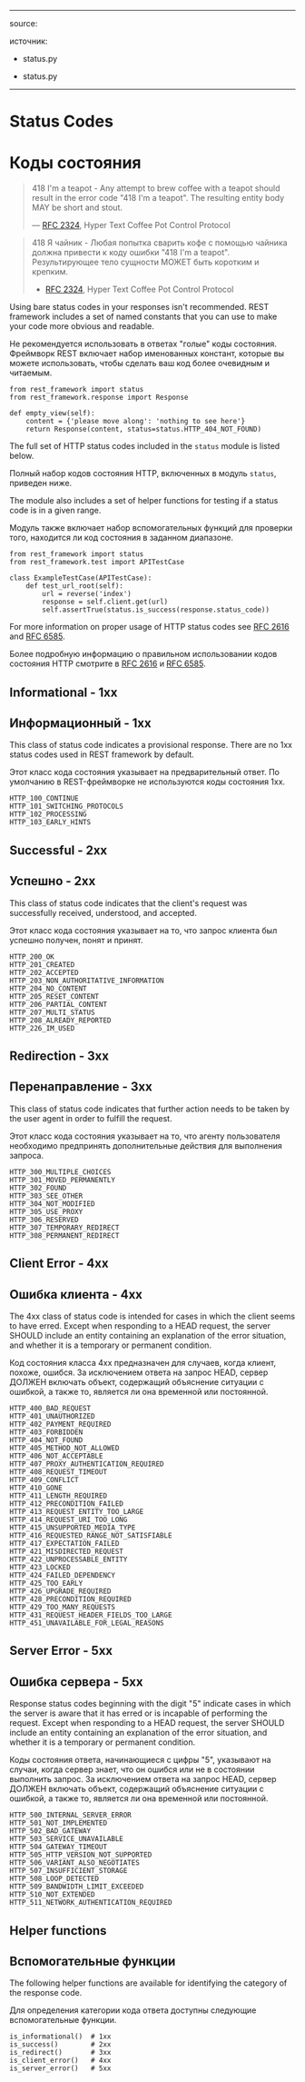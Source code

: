 <!-- TRANSLATED by md-translate -->
---

source:

источник:

* status.py

* status.py

---

# Status Codes

# Коды состояния

> 418 I'm a teapot - Any attempt to brew coffee with a teapot should result in the error code "418 I'm a teapot". The resulting entity body MAY be short and stout.
>
> — [RFC 2324](https://www.ietf.org/rfc/rfc2324.txt), Hyper Text Coffee Pot Control Protocol

> 418 Я чайник - Любая попытка сварить кофе с помощью чайника должна привести к коду ошибки "418 I'm a teapot". Результирующее тело сущности МОЖЕТ быть коротким и крепким.
>
> - [RFC 2324](https://www.ietf.org/rfc/rfc2324.txt), Hyper Text Coffee Pot Control Protocol

Using bare status codes in your responses isn't recommended. REST framework includes a set of named constants that you can use to make your code more obvious and readable.

Не рекомендуется использовать в ответах "голые" коды состояния. Фреймворк REST включает набор именованных констант, которые вы можете использовать, чтобы сделать ваш код более очевидным и читаемым.

```
from rest_framework import status
from rest_framework.response import Response

def empty_view(self):
    content = {'please move along': 'nothing to see here'}
    return Response(content, status=status.HTTP_404_NOT_FOUND)
```

The full set of HTTP status codes included in the `status` module is listed below.

Полный набор кодов состояния HTTP, включенных в модуль `status`, приведен ниже.

The module also includes a set of helper functions for testing if a status code is in a given range.

Модуль также включает набор вспомогательных функций для проверки того, находится ли код состояния в заданном диапазоне.

```
from rest_framework import status
from rest_framework.test import APITestCase

class ExampleTestCase(APITestCase):
    def test_url_root(self):
        url = reverse('index')
        response = self.client.get(url)
        self.assertTrue(status.is_success(response.status_code))
```

For more information on proper usage of HTTP status codes see [RFC 2616](https://www.w3.org/Protocols/rfc2616/rfc2616-sec10.html) and [RFC 6585](https://tools.ietf.org/html/rfc6585).

Более подробную информацию о правильном использовании кодов состояния HTTP смотрите в [RFC 2616](https://www.w3.org/Protocols/rfc2616/rfc2616-sec10.html) и [RFC 6585](https://tools.ietf.org/html/rfc6585).

## Informational - 1xx

## Информационный - 1xx

This class of status code indicates a provisional response. There are no 1xx status codes used in REST framework by default.

Этот класс кода состояния указывает на предварительный ответ. По умолчанию в REST-фреймворке не используются коды состояния 1xx.

```
HTTP_100_CONTINUE
HTTP_101_SWITCHING_PROTOCOLS
HTTP_102_PROCESSING
HTTP_103_EARLY_HINTS
```

## Successful - 2xx

## Успешно - 2xx

This class of status code indicates that the client's request was successfully received, understood, and accepted.

Этот класс кода состояния указывает на то, что запрос клиента был успешно получен, понят и принят.

```
HTTP_200_OK
HTTP_201_CREATED
HTTP_202_ACCEPTED
HTTP_203_NON_AUTHORITATIVE_INFORMATION
HTTP_204_NO_CONTENT
HTTP_205_RESET_CONTENT
HTTP_206_PARTIAL_CONTENT
HTTP_207_MULTI_STATUS
HTTP_208_ALREADY_REPORTED
HTTP_226_IM_USED
```

## Redirection - 3xx

## Перенаправление - 3xx

This class of status code indicates that further action needs to be taken by the user agent in order to fulfill the request.

Этот класс кода состояния указывает на то, что агенту пользователя необходимо предпринять дополнительные действия для выполнения запроса.

```
HTTP_300_MULTIPLE_CHOICES
HTTP_301_MOVED_PERMANENTLY
HTTP_302_FOUND
HTTP_303_SEE_OTHER
HTTP_304_NOT_MODIFIED
HTTP_305_USE_PROXY
HTTP_306_RESERVED
HTTP_307_TEMPORARY_REDIRECT
HTTP_308_PERMANENT_REDIRECT
```

## Client Error - 4xx

## Ошибка клиента - 4xx

The 4xx class of status code is intended for cases in which the client seems to have erred. Except when responding to a HEAD request, the server SHOULD include an entity containing an explanation of the error situation, and whether it is a temporary or permanent condition.

Код состояния класса 4xx предназначен для случаев, когда клиент, похоже, ошибся. За исключением ответа на запрос HEAD, сервер ДОЛЖЕН включать объект, содержащий объяснение ситуации с ошибкой, а также то, является ли она временной или постоянной.

```
HTTP_400_BAD_REQUEST
HTTP_401_UNAUTHORIZED
HTTP_402_PAYMENT_REQUIRED
HTTP_403_FORBIDDEN
HTTP_404_NOT_FOUND
HTTP_405_METHOD_NOT_ALLOWED
HTTP_406_NOT_ACCEPTABLE
HTTP_407_PROXY_AUTHENTICATION_REQUIRED
HTTP_408_REQUEST_TIMEOUT
HTTP_409_CONFLICT
HTTP_410_GONE
HTTP_411_LENGTH_REQUIRED
HTTP_412_PRECONDITION_FAILED
HTTP_413_REQUEST_ENTITY_TOO_LARGE
HTTP_414_REQUEST_URI_TOO_LONG
HTTP_415_UNSUPPORTED_MEDIA_TYPE
HTTP_416_REQUESTED_RANGE_NOT_SATISFIABLE
HTTP_417_EXPECTATION_FAILED
HTTP_421_MISDIRECTED_REQUEST
HTTP_422_UNPROCESSABLE_ENTITY
HTTP_423_LOCKED
HTTP_424_FAILED_DEPENDENCY
HTTP_425_TOO_EARLY
HTTP_426_UPGRADE_REQUIRED
HTTP_428_PRECONDITION_REQUIRED
HTTP_429_TOO_MANY_REQUESTS
HTTP_431_REQUEST_HEADER_FIELDS_TOO_LARGE
HTTP_451_UNAVAILABLE_FOR_LEGAL_REASONS
```

## Server Error - 5xx

## Ошибка сервера - 5xx

Response status codes beginning with the digit "5" indicate cases in which the server is aware that it has erred or is incapable of performing the request. Except when responding to a HEAD request, the server SHOULD include an entity containing an explanation of the error situation, and whether it is a temporary or permanent condition.

Коды состояния ответа, начинающиеся с цифры "5", указывают на случаи, когда сервер знает, что он ошибся или не в состоянии выполнить запрос. За исключением ответа на запрос HEAD, сервер ДОЛЖЕН включать объект, содержащий объяснение ситуации с ошибкой, а также то, является ли она временной или постоянной.

```
HTTP_500_INTERNAL_SERVER_ERROR
HTTP_501_NOT_IMPLEMENTED
HTTP_502_BAD_GATEWAY
HTTP_503_SERVICE_UNAVAILABLE
HTTP_504_GATEWAY_TIMEOUT
HTTP_505_HTTP_VERSION_NOT_SUPPORTED
HTTP_506_VARIANT_ALSO_NEGOTIATES
HTTP_507_INSUFFICIENT_STORAGE
HTTP_508_LOOP_DETECTED
HTTP_509_BANDWIDTH_LIMIT_EXCEEDED
HTTP_510_NOT_EXTENDED
HTTP_511_NETWORK_AUTHENTICATION_REQUIRED
```

## Helper functions

## Вспомогательные функции

The following helper functions are available for identifying the category of the response code.

Для определения категории кода ответа доступны следующие вспомогательные функции.

```
is_informational()  # 1xx
is_success()        # 2xx
is_redirect()       # 3xx
is_client_error()   # 4xx
is_server_error()   # 5xx
```